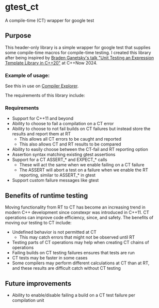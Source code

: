 # gtest_ct

A compile-time (CT) wrapper for google test

## Purpose

This header-only library is a simple wrapper for google test that supplies some compile-time macros for compile-time testing. I created this library after being inspired by [Braden Ganetsky's talk "Unit Testing an Expression Template Library in C++20"](https://schedule.cppnow.org/session/2024/unit-testing-an-expression-template-library-in-cpp20/) at C++Now 2024.

### Example of usage:

See this in use on [Compiler Explorer](https://godbolt.org/z/n98aK6x9j).

The requirements of this library include:

### Requirements

* Support for C++11 and beyond
* Ability to choose to fail a compilation on a CT error
* Ability to choose to not fail builds on CT failures but instead store the results and report them at RT
  * This allows all CT errors to be caught and reported
  * This also allows CT and RT results to be compared
* Ability to easily choose between the CT-fail and RT reporting option
* Assertion syntax matching existing gtest assertions
* Support for a CT ASSERT_* and EXPECT_* calls
  * These will act the same when we enable failing on a CT failure
  * The ASSERT will abort a test on a failure when we enable the RT reporting, similar to ASSERT_* in gtest
* Support custom failure messages like gtest

## Benefits of runtime testing

Moving functionality from RT to CT has become an increasing trend in modern C++ development since constexpr was introduced in C++11. CT operations can improve code efficiency, since, and safety. The benefits of moving our testing to CT include:

* Undefined behavior is not permitted at CT
  * This may catch errors that might not be observed until RT
* Testing parts of CT operations may help when creating CT chains of operations
* Failing builds on CT testing failures ensures that tests are run
* CT tests may be faster in some cases
* Some compilers may perform different calculations at CT than at RT, and these results are difficult catch without CT testing

## Future improvements

* Ability to enable/disable failing a build on a CT test failure per compilation unit
